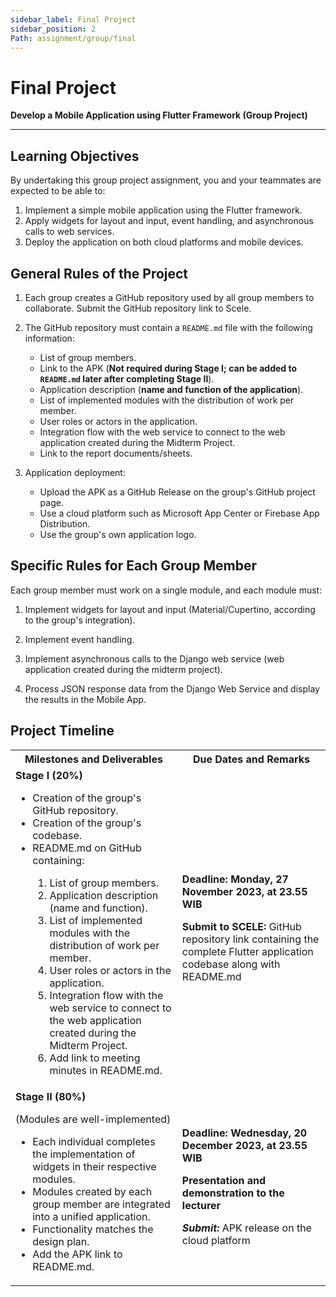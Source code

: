 ```yaml
---
sidebar_label: Final Project
sidebar_position: 2
Path: assignment/group/final
---
```


# Final Project

**Develop a Mobile Application using Flutter Framework (Group Project)**

---

## Learning Objectives

By undertaking this group project assignment, you and your teammates are expected to be able to:
1. Implement a simple mobile application using the Flutter framework.
2. Apply widgets for layout and input, event handling, and asynchronous calls to web services.
3. Deploy the application on both cloud platforms and mobile devices.

## General Rules of the Project

1. Each group creates a GitHub repository used by all group members to collaborate. Submit the GitHub repository link to Scele.

2. The GitHub repository must contain a `README.md` file with the following information:
    - List of group members.
    - Link to the APK (**Not required during Stage I; can be added to `README.md` later after completing Stage II**).
    - Application description (**name and function of the application**).
    - List of implemented modules with the distribution of work per member.
    - User roles or actors in the application.
    - Integration flow with the web service to connect to the web application created during the Midterm Project.
    - Link to the report documents/sheets.
    
3. Application deployment:
    - Upload the APK as a GitHub Release on the group's GitHub project page.
    - Use a cloud platform such as Microsoft App Center or Firebase App Distribution.
    - Use the group's own application logo.

## Specific Rules for Each Group Member

Each group member must work on a single module, and each module must:

1. Implement widgets for layout and input (Material/Cupertino, according to the group's integration).

2. Implement event handling.

3. Implement asynchronous calls to the Django web service (web application created during the midterm project).

4. Process JSON response data from the Django Web Service and display the results in the Mobile App.

## Project Timeline

<table>
    <tr>
        <th>Milestones and Deliverables</th>
        <th>Due Dates and Remarks</th>
    </tr>
    <tr>
        <td>
            <b>Stage I (20%)</b>
            <ul>
                <li>Creation of the group's GitHub repository.</li>
                <li>Creation of the group's codebase.</li>
                <li>README.md on GitHub containing:</li>
                <ol>
                    <li>List of group members.</li>
                    <li>Application description (name and function).</li>
                    <li>List of implemented modules with the distribution of work per member.</li>
                    <li>User roles or actors in the application.</li>
                    <li>Integration flow with the web service to connect to the web application created during the Midterm Project.</li>
                    <li>Add link to meeting minutes in README.md.</li>
                </ol>
            </ul>
        </td>
        <td>
            <p><b>Deadline: Monday, 27 November 2023, at 23.55 WIB</b></p>
            <p><b>Submit to SCELE:</b> GitHub repository link containing the complete Flutter application codebase along with README.md</p>
        </td>
    </tr>
    <tr>
        <td>
            <b>Stage II (80%)</b>
            <p>(Modules are well-implemented)</p>
            <ul>
                <li>Each individual completes the implementation of widgets in their respective modules.</li>
                <li>Modules created by each group member are integrated into a unified application.</li>
                <li>Functionality matches the design plan.</li>
                <li>Add the APK link to README.md.</li>
            </ul>
        </td>
        <td>
            <p><b>Deadline: Wednesday, 20 December 2023, at 23.55 WIB</b></p>
            <p><b>Presentation and demonstration to the lecturer</b></p>
            <p><b><em>Submit:</em></b> APK release on the cloud platform</p>
        </td>
    </tr>
</table>